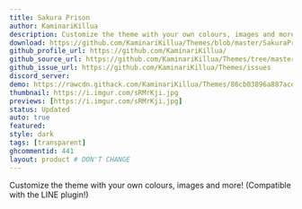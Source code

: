 ```yaml
---
title: Sakura Prison
author: KaminariKillua
description: Customize the theme with your own colours, images and more! (Compatible with the LINE plugin!)
download: https://github.com/KaminariKillua/Themes/blob/master/SakuraPrison/SakuraPrison.theme.css
github_profile_url: https://github.com/KaminariKillua/
github_source_url: https://github.com/KaminariKillua/Themes/tree/master/SakuraPrison
github_issue_url: https://github.com/KaminariKillua/Themes/issues
discord_server:
demo: https://rawcdn.githack.com/KaminariKillua/Themes/86cb03896a887aced8dc22f78c388da0af07216f/SakuraPrison/SakuraPrison.theme.css
thumbnail: https://i.imgur.com/sRMrKji.jpg
previews: [https://i.imgur.com/sRMrKji.jpg]
status: Updated
auto: true
featured: 
style: dark
tags: [transparent]
ghcommentid: 441
layout: product # DON'T CHANGE
---
```

Customize the theme with your own colours, images and more! (Compatible with the LINE plugin!)